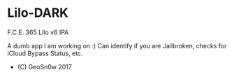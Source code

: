 # Lilo-DARK
F.C.E. 365 Lilo v6 IPA

A dumb app I am working on :)
Can identify if you are Jailbroken, checks for iCloud Bypass Status, etc.

* (C) GeoSn0w 2017
